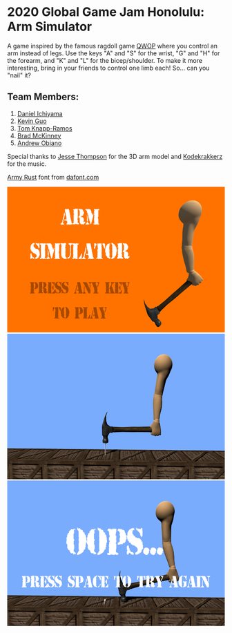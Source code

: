 # 2020 Global Game Jam Honolulu: Arm Simulator

A game inspired by the famous ragdoll game [QWOP](http://www.foddy.net/Athletics.html) where you control an arm instead of legs. Use the keys "A" and "S" for the wrist, "G" and "H" for the forearm, and "K" and "L" for the bicep/shoulder. To make it more interesting, bring in your friends to control one limb each! So... can you "nail" it?

## Team Members:
1. [Daniel Ichiyama](https://github.com/danieltichiyama)
2. [Kevin Guo](https://github.com/kevinchguo)
3. [Tom Knapp-Ramos](https://github.com/tomknappramos)
4. [Brad McKinney](https://github.com/badmckinney)
5. [Andrew Obiano](https://github.com/andrewobx)

Special thanks to [Jesse Thompson](https://twitter.com/espritex) for the 3D arm model and [Kodekrakkerz](https://soundcloud.com/kodekrakkerz) for the music.

[Army Rust](https://www.dafont.com/army-rust.font?text=UNDER+CONSTRUCTION) font from [dafont.com](www.dafont.com)

<p align="center">
  <img width="600" height="337" src="https://github.com/andrewobx/GGJ2020-HAMMER/blob/master/Screenshots/1.png">
  <img width="600" height="337" src="https://github.com/andrewobx/GGJ2020-HAMMER/blob/master/Screenshots/2.png">
  <img width="600" height="337" src="https://github.com/andrewobx/GGJ2020-HAMMER/blob/master/Screenshots/3.PNG">
</p>

